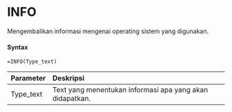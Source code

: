 # INFO

Mengembalikan informasi mengenai operating sistem yang digunakan.

#### Syntax

```text
=INFO(Type_text)
```

| Parameter | Deskripsi |
| :--- | :--- |
| Type_text | Text yang menentukan informasi apa yang akan didapatkan. |